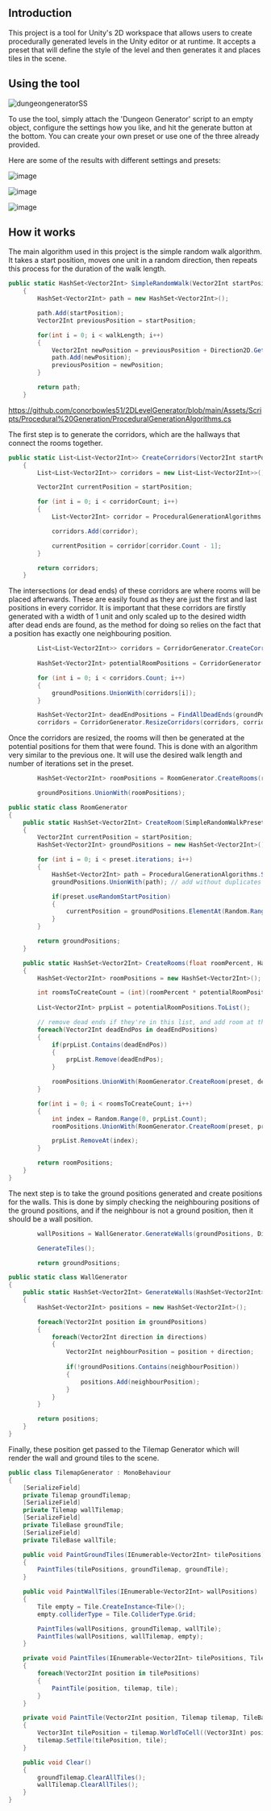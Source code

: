 ## Introduction

This project is a tool for Unity's 2D workspace that allows users
to create procedurally generated levels in the Unity editor or at runtime. It accepts a preset
that will define the style of the level and then generates it and places tiles
in the scene.

## Using the tool
![dungeongeneratorSS](https://github.com/conorbowles51/2DLevelGenerator/assets/143211735/517061f9-1c21-4067-8670-6fd56332a2f2)

To use the tool, simply attach the 'Dungeon Generator' script to an empty object, configure the settings how you like, and hit the generate button at the bottom.
You can create your own preset or use one of the three already provided.

Here are some of the results with different settings and presets:

![image](https://github.com/conorbowles51/2DLevelGenerator/assets/143211735/3c08cccd-24ec-419a-be19-5930479c7645)


![image](https://github.com/conorbowles51/2DLevelGenerator/assets/143211735/f0f02d36-0718-4c21-81dd-72bfddc4e3da)


![image](https://github.com/conorbowles51/2DLevelGenerator/assets/143211735/7175a6cd-1e6c-44c5-8fb2-83316bde766a)

## How it works

The main algorithm used in this project is the simple random walk algorithm. It takes a start position, moves one unit in a random direction, then repeats
this process for the duration of the walk length.

```cs
public static HashSet<Vector2Int> SimpleRandomWalk(Vector2Int startPosition, int walkLength)
    {
        HashSet<Vector2Int> path = new HashSet<Vector2Int>();

        path.Add(startPosition);
        Vector2Int previousPosition = startPosition;

        for(int i = 0; i < walkLength; i++)
        {
            Vector2Int newPosition = previousPosition + Direction2D.GetRandomCardinalDirection();
            path.Add(newPosition);
            previousPosition = newPosition;
        }

        return path;
    }
```
https://github.com/conorbowles51/2DLevelGenerator/blob/main/Assets/Scripts/Procedural%20Generation/ProceduralGenerationAlgorithms.cs



The first step is to generate the corridors, which are the hallways that connect the rooms together.

```c#
public static List<List<Vector2Int>> CreateCorridors(Vector2Int startPosition, int corridorCount, int corridorLength, int corridorWidth)
    {
        List<List<Vector2Int>> corridors = new List<List<Vector2Int>>();

        Vector2Int currentPosition = startPosition;

        for (int i = 0; i < corridorCount; i++)
        {
            List<Vector2Int> corridor = ProceduralGenerationAlgorithms.RandomWalkCorridor(currentPosition, corridorLength);

            corridors.Add(corridor);

            currentPosition = corridor[corridor.Count - 1];
        }

        return corridors;
    }
```

The intersections (or dead ends) of these corridors are where rooms will be placed afterwards. These are easily found 
as they are just the first and last positions in every corridor. It is important that these corridors are firstly generated with a
width of 1 unit and only scaled up to the desired width after dead ends are found, as the method for doing so relies on the fact that a position has
exactly one neighbouring position.

```c#
        List<List<Vector2Int>> corridors = CorridorGenerator.CreateCorridors(startPosition, corridorCount, corridorLength, corridorWidth);
        
        HashSet<Vector2Int> potentialRoomPositions = CorridorGenerator.GetPotentialRoomPositions(corridors);

        for (int i = 0; i < corridors.Count; i++)
        {
            groundPositions.UnionWith(corridors[i]);
        }

        HashSet<Vector2Int> deadEndPositions = FindAllDeadEnds(groundPositions);
        corridors = CorridorGenerator.ResizeCorridors(corridors, corridorWidth); // MUST resize corridors AFTER dead ends have been found
```

Once the corridors are resized, the rooms will then be generated at the potential positions for them that were found. This is done with
an algorithm very similar to the previous one. It will use the desired walk length and number of iterations set in the preset. 

```c#
        HashSet<Vector2Int> roomPositions = RoomGenerator.CreateRooms(roomPercent, potentialRoomPositions, deadEndPositions, preset);

        groundPositions.UnionWith(roomPositions);
```
```c#
public static class RoomGenerator
{
    public static HashSet<Vector2Int> CreateRoom(SimpleRandomWalkPreset preset, Vector2Int startPosition)
    {
        Vector2Int currentPosition = startPosition;
        HashSet<Vector2Int> groundPositions = new HashSet<Vector2Int>();

        for (int i = 0; i < preset.iterations; i++)
        {
            HashSet<Vector2Int> path = ProceduralGenerationAlgorithms.SimpleRandomWalk(currentPosition, preset.walkLength);
            groundPositions.UnionWith(path); // add without duplicates

            if(preset.useRandomStartPosition)
            {
                currentPosition = groundPositions.ElementAt(Random.Range(0, groundPositions.Count));
            }
        }

        return groundPositions;
    }

    public static HashSet<Vector2Int> CreateRooms(float roomPercent, HashSet<Vector2Int> potentialRoomPositions, HashSet<Vector2Int> deadEndPositions, SimpleRandomWalkPreset preset)
    {
        HashSet<Vector2Int> roomPositions = new HashSet<Vector2Int>();

        int roomsToCreateCount = (int)(roomPercent * potentialRoomPositions.Count) - deadEndPositions.Count;
        
        List<Vector2Int> prpList = potentialRoomPositions.ToList();

        // remove dead ends if they're in this list, and add room at their pos
        foreach(Vector2Int deadEndPos in deadEndPositions)
        {
            if(prpList.Contains(deadEndPos))
            {
                prpList.Remove(deadEndPos);
            }

            roomPositions.UnionWith(RoomGenerator.CreateRoom(preset, deadEndPos));
        }

        for(int i = 0; i < roomsToCreateCount; i++)
        {
            int index = Random.Range(0, prpList.Count);
            roomPositions.UnionWith(RoomGenerator.CreateRoom(preset, prpList[index]));

            prpList.RemoveAt(index);
        }

        return roomPositions;
    }
}
```
The next step is to take the ground positions generated and create positions for the walls.
This is done by simply checking the neighbouring positions of the ground positions, and if the neighbour is
not a ground position, then it should be a wall position.

```c#
        wallPositions = WallGenerator.GenerateWalls(groundPositions, Direction2D.EightWayDirections);

        GenerateTiles();

        return groundPositions;
```
```c#
public static class WallGenerator
{
    public static HashSet<Vector2Int> GenerateWalls(HashSet<Vector2Int> groundPositions, List<Vector2Int> directions)
    {
        HashSet<Vector2Int> positions = new HashSet<Vector2Int>();

        foreach(Vector2Int position in groundPositions)
        {
            foreach(Vector2Int direction in directions)
            {
                Vector2Int neighbourPosition = position + direction;
                
                if(!groundPositions.Contains(neighbourPosition))
                {
                    positions.Add(neighbourPosition);
                }
            }
        }

        return positions;
    }
}
```

Finally, these position get passed to the Tilemap Generator which will render the wall and ground tiles
to the scene.

```c#
public class TilemapGenerator : MonoBehaviour
{
    [SerializeField]
    private Tilemap groundTilemap;
    [SerializeField]
    private Tilemap wallTilemap;
    [SerializeField]
    private TileBase groundTile;
    [SerializeField]
    private TileBase wallTile;

    public void PaintGroundTiles(IEnumerable<Vector2Int> tilePositions)
    {
        PaintTiles(tilePositions, groundTilemap, groundTile);
    }

    public void PaintWallTiles(IEnumerable<Vector2Int> wallPositions)
    {
        Tile empty = Tile.CreateInstance<Tile>();
        empty.colliderType = Tile.ColliderType.Grid;

        PaintTiles(wallPositions, groundTilemap, wallTile);
        PaintTiles(wallPositions, wallTilemap, empty);
    }

    private void PaintTiles(IEnumerable<Vector2Int> tilePositions, Tilemap tilemap, TileBase tile)
    {
        foreach(Vector2Int position in tilePositions)
        {
            PaintTile(position, tilemap, tile);
        }
    }

    private void PaintTile(Vector2Int position, Tilemap tilemap, TileBase tile)
    {
        Vector3Int tilePosition = tilemap.WorldToCell((Vector3Int) position);
        tilemap.SetTile(tilePosition, tile);
    }

    public void Clear()
    {
        groundTilemap.ClearAllTiles();
        wallTilemap.ClearAllTiles();
    }
}

```


